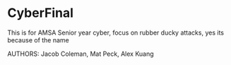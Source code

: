 # CyberFinal
This is for AMSA Senior year cyber, focus on rubber ducky attacks, yes its because of the name

AUTHORS: Jacob Coleman, Mat Peck, Alex Kuang
